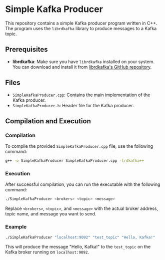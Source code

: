 # Simple Kafka Producer

This repository contains a simple Kafka producer program written in C++. The program uses the `librdkafka` library to produce messages to a Kafka topic.

## Prerequisites

- **librdkafka**: Make sure you have `librdkafka` installed on your system. You can download and install it from [librdkafka's GitHub repository](https://github.com/edenhill/librdkafka).

## Files

- `SimpleKafkaProducer.cpp`: Contains the main implementation of the Kafka producer.
- `SimpleKafkaProducer.h`: Header file for the Kafka producer.

## Compilation and Execution

### Compilation

To compile the provided `SimpleKafkaProducer.cpp` file, use the following command:

```sh
g++ -o SimpleKafkaProducer SimpleKafkaProducer.cpp -lrdkafka++
```

### Execution

After successful compilation, you can run the executable with the following command:

```sh
./SimpleKafkaProducer <brokers> <topic> <message>
```

Replace `<brokers>`, `<topic>`, and `<message>` with the actual broker address, topic name, and message you want to send.

### Example

```sh
./SimpleKafkaProducer "localhost:9092" "test_topic" "Hello, Kafka!"
```

This will produce the message "Hello, Kafka!" to the `test_topic` on the Kafka broker running on `localhost:9092`.
